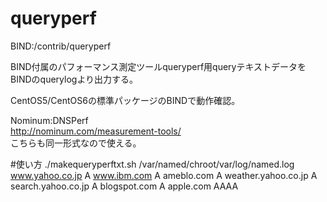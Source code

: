 # queryperf
BIND:/contrib/queryperf

BIND付属のパフォーマンス測定ツールqueryperf用queryテキストデータをBINDのquerylogより出力する。

CentOS5/CentOS6の標準パッケージのBINDで動作確認。

Nominum:DNSPerf<br>
http://nominum.com/measurement-tools/<br>
こちらも同一形式なので使える。<br>

#使い方
./makequeryperftxt.sh /var/named/chroot/var/log/named.log
www.yahoo.co.jp A
www.ibm.com A
ameblo.com A
weather.yahoo.co.jp A
search.yahoo.co.jp A
blogspot.com A
apple.com AAAA
